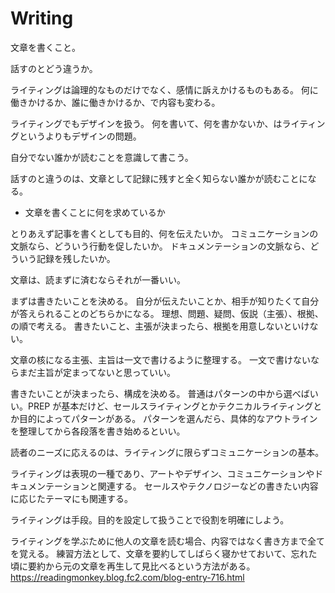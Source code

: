 # Writing

文章を書くこと。

話すのとどう違うか。

ライティングは論理的なものだけでなく、感情に訴えかけるものもある。
何に働きかけるか、誰に働きかけるか、で内容も変わる。

ライティングでもデザインを扱う。
何を書いて、何を書かないか、はライティングというよりもデザインの問題。

自分でない誰かが読むことを意識して書こう。

話すのと違うのは、文章として記録に残すと全く知らない誰かが読むことになる。

- 文章を書くことに何を求めているか

とりあえず記事を書くとしても目的、何を伝えたいか。
コミュニケーションの文脈なら、どういう行動を促したいか。
ドキュメンテーションの文脈なら、どういう記録を残したいか。

文章は、読まずに済むならそれが一番いい。

まずは書きたいことを決める。
自分が伝えたいことか、相手が知りたくて自分が答えられることのどちらかになる。
理想、問題、疑問、仮説（主張）、根拠、の順で考える。
書きたいこと、主張が決まったら、根拠を用意しないといけない。

文章の核になる主張、主旨は一文で書けるように整理する。
一文で書けないならまだ主旨が定まってないと思っていい。

書きたいことが決まったら、構成を決める。
普通はパターンの中から選べばいい。PREP が基本だけど、セールスライティングとかテクニカルライティングとか目的によってパターンがある。
パターンを選んだら、具体的なアウトラインを整理してから各段落を書き始めるといい。

読者のニーズに応えるのは、ライティングに限らずコミュニケーションの基本。

ライティングは表現の一種であり、アートやデザイン、コミュニケーションやドキュメンテーションと関連する。
セールスやテクノロジーなどの書きたい内容に応じたテーマにも関連する。

ライティングは手段。目的を設定して扱うことで役割を明確にしよう。

ライティングを学ぶために他人の文章を読む場合、内容ではなく書き方まで全てを覚える。
練習方法として、文章を要約してしばらく寝かせておいて、忘れた頃に要約から元の文章を再生して見比べるという方法がある。
https://readingmonkey.blog.fc2.com/blog-entry-716.html
